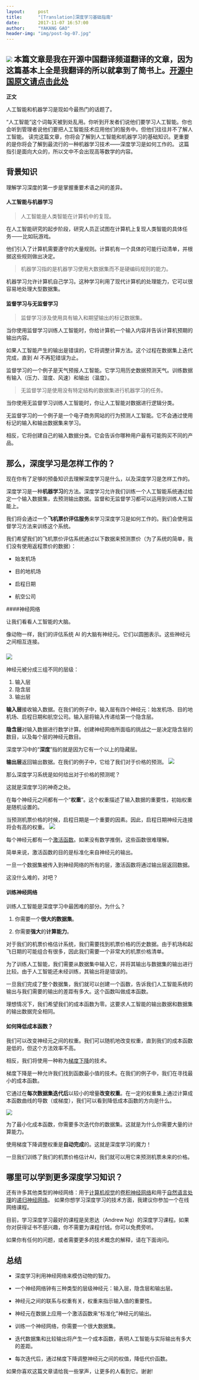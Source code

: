 ```yaml
---
layout:     post
title:      "[Translation]深度学习基础指南"
date:       2017-11-07 16:57:00
author:     "YAKANG GAO"
header-img: "img/post-bg-07.jpg"
---
```


![](http://upload-images.jianshu.io/upload_images/129905-1bcd5f58afdf94a4.png?imageMogr2/auto-orient/strip%7CimageView2/2/w/1240)
本篇文章是我在开源中国翻译频道翻译的文章，因为这篇基本上全是我翻译的所以就拿到了简书上。[开源中国原文请点击此处](https://www.oschina.net/translate/how-deep-learning-works)
---
**正文**

人工智能和机器学习是现如今最热门的话题了。

“人工智能”这个词每天被到处乱用。你听到开发者们说他们要学习人工智能。你也会听到管理者说他们要把人工智能技术应用他们的服务中。但他们往往并不了解人工智能。
读完这篇文章，你将会了解到人工智能和机器学习的基础知识。更重要的是你将会了解到最流行的一种机器学习技术——深度学习是如何工作的。
这篇指引是面向大众的，所以文中不会出现高等数学的内容。

## 背景知识

理解学习深度的第一步是掌握重要术语之间的差异。

#### 人工智能与机器学习

> 人工智能是人类智能在计算机中的复现。

在人工智能研究的起步阶段，研究人员正试图在计算机上复现人类智能的具体任务 —— 比如玩游戏。

他们引入了计算机需要遵守的大量规则。计算机有一个具体的可能行动清单，并根据这些规则做出决定。

> 机器学习指的是机器学习使用大数据集而不是硬编码规则的能力。

机器学习允许计算机自己学习。这种学习利用了现代计算机的处理能力，它可以很容易地处理大型数据集。

#### 监督学习与无监督学习

> 监督学习涉及使用具有输入和期望输出的标记数据集。

当你使用监督学习训练人工智能时，你给计算机一个输入内容并告诉计算机预期的输出内容。

如果人工智能产生的输出是错误的，它将调整计算方法。这个过程在数据集上迭代完成，直到 AI 不再犯错误为止。

监督学习的一个例子是天气预报人工智能。它学习用历史数据预测天气。训练数据有输入（压力、湿度、风速）和输出（温度）。

> 无监督学习是使用没有特定结构的数据集进行机器学习的任务。

当你使用无监督学习训练人工智能时，你让人工智能对数据进行逻辑分类。

无监督学习的一个例子是一个电子商务网站的行为预测人工智能。它不会通过使用标记的输入和输出数据集来学习。

相反，它将创建自己的输入数据分类。它会告诉你哪种用户最有可能购买不同的产品。



## 那么，深度学习是怎样工作的？

现在你有了足够的预备知识去理解深度学习是什么，以及深度学习是怎样工作的。

深度学习是一种**机器学习**的方法。深度学习允许我们训练一个人工智能系统通过给定一个输入数据集，去预测输出数据。监督和无监督学习都可以运用到训练人工智能上。

我们将会通过一个**飞机票价评估服务**来学习深度学习是如何工作的。我们会使用监督学习方法来训练这个系统。

我们希望我们的飞机票价评估系统通过以下数据来预测票价（为了系统的简单，我们没有使用返程票价的数据）：

*   始发机场

*   目的地机场

*   启程日期

*   航空公司


####神经网络

让我们看看人工智能的大脑。

像动物一样，我们的评估系统 AI 的大脑有神经元。它们以圆圈表示。这些神经元之间相互连接。
### ![](http://upload-images.jianshu.io/upload_images/129905-058d2fe9922a807a.png?imageMogr2/auto-orient/strip%7CimageView2/2/w/1240)

神经元被分成三组不同的层级：
1. 输入层
2. 隐含层
3. 输出层

**输入层**接收输入数据。在我们的例子中，输入层有四个神经元：始发机场、目的地机场、启程日期和航空公司。输入层将输入传递给第一个隐含层。

**隐含层**对输入数据进行数学计算。创建神经网络所面临的挑战之一是决定隐含层的数目，以及每个层的神经元数目。

深度学习中的“**深度**”指的就是因为它有一个以上的隐藏层。

**输出层**返回输出数据。在我们的例子中，它给了我们对于价格的预测。
![](http://upload-images.jianshu.io/upload_images/129905-684a020f1b7af4f8.png?imageMogr2/auto-orient/strip%7CimageView2/2/w/1240)

那么深度学习系统是如何给出对于价格的预测呢？

这就是深度学习的神奇之处。

在每个神经元之间都有一个“**权重**”。这个权重描述了输入数据的重要性，初始权重是随机设置的。

当预测机票价格的时候，启程日期是一个重要的因素。因此，启程日期神经元连接将会有高的权重。
![](http://upload-images.jianshu.io/upload_images/129905-f94f7d517d7ed34d.png?imageMogr2/auto-orient/strip%7CimageView2/2/w/1240)

每个神经元都有一个[激活函数](https://en.wikipedia.org/wiki/Activation_function)。如果没有数学推倒，这些函数很难理解。

简单来说，激活函数的目的是标准化来自神经元的输出。

一旦一个数据集被传入到神经网络的所有的层，激活函数将通过输出层返回数据。

这没什么难的，对吧？



#### 训练神经网络

训练人工智能是深度学习中最困难的部分。为什么？

1.  你需要一个**很大的数据集**。

2.  你需要**强大**的**计算能力**。

对于我们的机票价格估计系统，我们需要找到机票价格的历史数据。由于机场和起飞日期的可能组合有很多，因此我们需要一个非常大的机票价格清单。

为了训练人工智能，我们需要从数据集中输入它，并将其输出与数据集的输出进行比较。由于人工智能还未经训练，其输出将是错误的。

一旦我们完成了整个数据集，我们就可以创建一个函数，告诉我们人工智能系统的输出与我们需要的输出的差距有多大。这个函数叫做成本函数。

理想情况下，我们希望我们的成本函数为零。这要求人工智能的输出数据和数据集的输出数据完全相同。




#### 如何降低成本函数？

我们可以改变神经元之间的权重。我们可以随机地改变权重，直到我们的成本函数是低的，但这个方法效率不高。

相反，我们将使用一种称为[梯度下降](https://en.wikipedia.org/wiki/Gradient_descent)的技术。

梯度下降是一种允许我们找到函数最小值的技术。在我们的例子中，我们在寻找最小的成本函数。

它通过在**每次数据集迭代后**以较小的增量**改变权重**。在一定的权重集上通过计算成本函数曲线的导数（或梯度），我们可以看到降低成本函数的方向是什么。

![](http://upload-images.jianshu.io/upload_images/129905-4ece9b180a00c136.png?imageMogr2/auto-orient/strip%7CimageView2/2/w/1240)

为了最小化成本函数，你需要多次迭代你的数据集。这就是为什么你需要大量的计算能力。

使用梯度下降调整权重是**自动完成**的。这就是深度学习的魔力！

一旦我们训练了我们的机票价格估计AI，我们就可以用它来预测机票未来的价格。



## 哪里可以学到更多深度学习知识？

还有许多其他类型的神经网络：用于[计算机视觉](https://en.wikipedia.org/wiki/Computer_vision)的[卷积神经网络](https://en.wikipedia.org/wiki/Convolutional_neural_network)和用于[自然语言处理](https://en.wikipedia.org/wiki/Natural_language_processing)的[递归神经网络](https://en.wikipedia.org/wiki/Recurrent_neural_network)。
[](https://en.wikipedia.org/wiki/Recurrent_neural_network)如果你想学习深度学习的技术方面，我建议你参加一个在线网络课程。

目前，学习深度学习最好的课程是吴恩达（Andrew Ng）的深度学习课程。如果你对获得证书不感兴趣，你不需要为课程付钱。你可以免费旁听。

如果你有任何的问题，或者需要更多的技术概念的解释，请在下面询问。

## 总结
- 深度学习利用神经网络来模仿动物的智力。

- 一个神经网络钟有三种类型的层级神经元：输入层，隐含层和输出层。

- 神经元之间的联系与权重有关，权重来指示输入值的重要性。

- 神经元在数据上应用一个激活函数来“标准化”神经元的输出。

- 训练一个神经网络，你需要一个很大数据集。

- 迭代数据集和比较输出将产生一个成本函数，表明人工智能与实际输出有多大的差距。

- 每次迭代后，通过梯度下降调整神经元之间的权值，降低代价函数。

如果你喜欢这篇文章请给我一些掌声，让更多的人看到它。谢谢!
